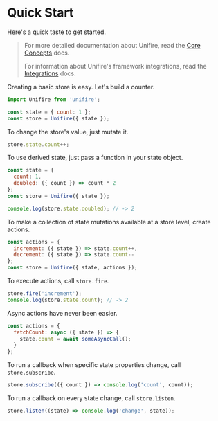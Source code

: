 # Quick Start

Here's a quick taste to get started.

> For more detailed documentation about Unifire, read the [Core Concepts](/core/state/) docs.
>
>For information about Unifire's framework integrations, read the [Integrations](/integrations/preact/) docs.

Creating a basic store is easy. Let's build a counter.

```js
import Unifire from 'unifire';

const state = { count: 1 };
const store = Unifire({ state });
```

To change the store's value, just mutate it.

```js
store.state.count++;
```

To use derived state, just pass a function in your state object.

```js
const state = {
  count: 1,
  doubled: ({ count }) => count * 2
};
const store = Unifire({ state });

console.log(store.state.doubled); // -> 2
```

To make a collection of state mutations available at a store level, create actions.

```js
const actions = {
  increment: ({ state }) => state.count++,
  decrement: ({ state }) => state.count--
};
const store = Unifire({ state, actions });
```

To execute actions, call `store.fire`.

```js
store.fire('increment');
console.log(store.state.count); // -> 2
```

Async actions have never been easier.

```js
const actions = {
  fetchCount: async ({ state }) => {
    state.count = await someAsyncCall();
  }
};
```

To run a callback when specific state properties change, call `store.subscribe`.

```js
store.subscribe(({ count }) => console.log('count', count));
```

To run a callback on every state change, call `store.listen`.

```js
store.listen((state) => console.log('change', state));
```
